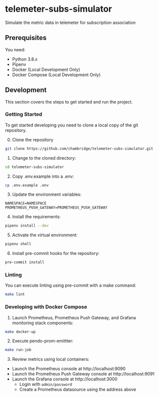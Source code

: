 # telemeter-subs-simulator
Simulate the metric data in telemeter for subscription association

## Prerequisites
You need:

- Python 3.8.x
- Pipenv
- Docker (Local Development Only)
- Docker Compose (Local Development Only)

## Development
This section covers the steps to get started and run the project.

### Getting Started
To get started developing you need to clone a local copy of the git repository.

0. Clone the repository
```bash
git clone https://github.com/chambridge/telemeter-subs-simulator.git
```

1. Change to the cloned directory:
```bash
cd telemeter-subs-simulator
```
2. Copy .env.example into a .env:

```bash
cp .env.example .env
```

3. Update the environment variables:
```
NAMESPACE=NAMESPACE
PROMETHEUS_PUSH_GATEWAY=PROMETHEUS_PUSH_GATEWAY
```

4. Install the requirements:

```bash
pipenv install --dev
```

5. Activate the virtual environment:
```bash
pipenv shell
```

6. Install pre-commit hooks for the repository:
```bash
pre-commit install
```

### Linting
You can execute linting using pre-commit with a make command:
```bash
make lint
```

### Developing with Docker Compose

1. Launch Prometheus, Prometheus Push Gateway, and Grafana monitoring stack components:
```bash
make docker-up
```

2. Execute pendo-prom-emittter:
```bash
make run-job
```

3. Review metrics using local containers:

 - Launch the Prometheus console at http://localhost:9090
 - Launch the Prometheus Push Gateway console at http://localhost:9091
 - Launch the Grafana console at http://localhost:3000
    - Login with `admin/password`
    - Create a Prometheus datasource using the address above

